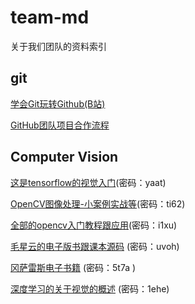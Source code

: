 # team-md
关于我们团队的资料索引

## git

[学会Git玩转Github(B站)](https://www.bilibili.com/video/av10475153?from=search&seid=4267940458225465922)

[GitHub团队项目合作流程](https://www.cnblogs.com/schaepher/p/4933873.html)

## Computer Vision

[这是tensorflow的视觉入门](https://pan.baidu.com/s/15oqA9OrFCAZMiGGpRHwBew)(密码：yaat)

[OpenCV图像处理-小案例实战等](https://pan.baidu.com/s/1Cdak-P4nO0XY6XcXtlXJzQ)(密码：ti62)

[全部的opencv入门教程跟应用](https://pan.baidu.com/s/1tsiXmI3PWyU2mxRyZ49Luw)(密码：i1xu)

[毛星云的电子版书跟课本源码](https://pan.baidu.com/s/1BveXKMNdChGIwwQ_x72Jwg) (密码：uvoh)

[冈萨雷斯电子书籍](https://pan.baidu.com/s/1DMmCgIGrVajC0V8V19tz2g) (密码：5t7a  )

[深度学习的关于视觉的概述](链接：https://pan.baidu.com/s/1xuiSejaHvTgc1t-dvMEI8A ) (密码：1ehe)
